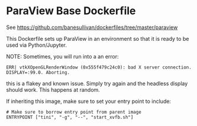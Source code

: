 # ParaView Base Dockerfile

See https://github.com/banesullivan/dockerfiles/tree/master/paraview

This Dockerfile sets up ParaView in an environment so that it is ready to be
used via Python/Jupyter.

NOTE: Sometimes, you will run into a an error:

```
ERR| vtkXOpenGLRenderWindow (0x555f479c24c0): bad X server connection. DISPLAY=:99.0. Aborting.
```

this is a flakey and known issue. Simply try again and the headless display
should work. This happens at random.

If inheriting this image, make sure to set your entry point to include:

```
# Make sure to borrow entry point from parent image
ENTRYPOINT ["tini", "-g", "--", "start_xvfb.sh"]
```
